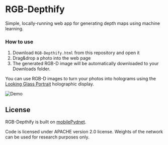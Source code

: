 # RGB-Depthify
Simple, locally-running web app for generating depth maps using machine learning.

### How to use
1) Download `RGB-Depthify.html` from this repository and open it
2) Drag&drop a photo into the web page
3) The generated RGB-D image will be automatically downloaded to your Downloads folder.


You can use RGB-D images to turn your photos into holograms using the [Looking Glass Portrait](http://look.glass) holographic display.

![Demo](https://github.com/jankais3r/RGB-Depthify/blob/main/RGB-Depthify.gif)


## License
RGB-Depthify is built on [mobilePydnet](https://github.com/FilippoAleotti/mobilePydnet).

Code is licensed under APACHE version 2.0 license. Weights of the network can be used for research purposes only.
